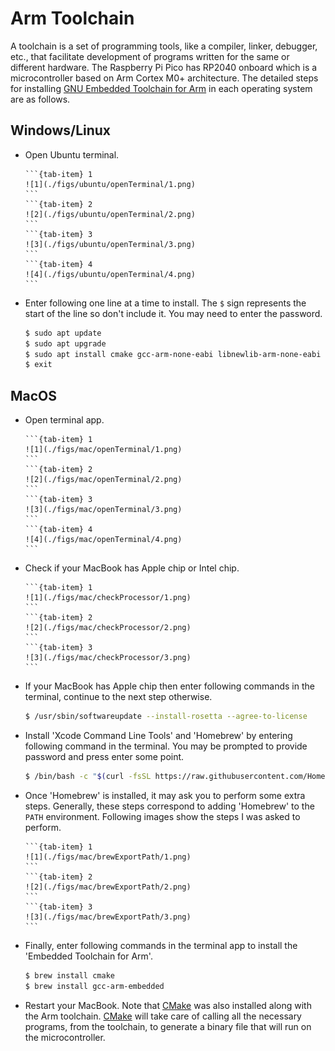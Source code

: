 # Arm Toolchain
A toolchain is a set of programming tools, like a compiler, linker, debugger, etc., that facilitate development of programs written for the same or different hardware. The Raspberry Pi Pico has RP2040 onboard which is a microcontroller based on Arm Cortex M0+ architecture. The detailed steps for installing [GNU Embedded Toolchain for Arm](https://developer.arm.com/downloads/-/gnu-rm) in each operating system are as follows.

## Windows/Linux
- Open Ubuntu terminal.
    ````{tab-set}
    ```{tab-item} 1
    ![1](./figs/ubuntu/openTerminal/1.png)
    ```
    ```{tab-item} 2
    ![2](./figs/ubuntu/openTerminal/2.png)
    ```
    ```{tab-item} 3
    ![3](./figs/ubuntu/openTerminal/3.png)
    ```
    ```{tab-item} 4
    ![4](./figs/ubuntu/openTerminal/4.png)
    ```
    ````
- Enter following one line at a time to install. The `$` sign represents the start of the line so don't include it. You may need to enter the password.
    ```bash
    $ sudo apt update
    $ sudo apt upgrade
    $ sudo apt install cmake gcc-arm-none-eabi libnewlib-arm-none-eabi build-essential
    $ exit
    ```

## MacOS
- Open terminal app.
    ````{tab-set}
    ```{tab-item} 1
    ![1](./figs/mac/openTerminal/1.png)
    ```
    ```{tab-item} 2
    ![2](./figs/mac/openTerminal/2.png)
    ```
    ```{tab-item} 3
    ![3](./figs/mac/openTerminal/3.png)
    ```
    ```{tab-item} 4
    ![4](./figs/mac/openTerminal/4.png)
    ```
    ````
- Check if your MacBook has Apple chip or Intel chip.
    ````{tab-set}
    ```{tab-item} 1
    ![1](./figs/mac/checkProcessor/1.png)
    ```
    ```{tab-item} 2
    ![2](./figs/mac/checkProcessor/2.png)
    ```
    ```{tab-item} 3
    ![3](./figs/mac/checkProcessor/3.png)
    ```
    ````
- If your MacBook has Apple chip then enter following commands in the terminal, continue to the next step otherwise.
    ```bash
    $ /usr/sbin/softwareupdate --install-rosetta --agree-to-license
    ```
- Install 'Xcode Command Line Tools' and 'Homebrew' by entering following command in the terminal. You may be prompted to provide password and press enter some point.
    ```bash
    $ /bin/bash -c "$(curl -fsSL https://raw.githubusercontent.com/Homebrew/install/master/install.sh)"
    ```
- Once 'Homebrew' is installed, it may ask you to perform some extra steps. Generally, these steps correspond to adding 'Homebrew' to the `PATH` environment. Following images show the steps I was asked to perform.
    ````{tab-set}
    ```{tab-item} 1
    ![1](./figs/mac/brewExportPath/1.png)
    ```
    ```{tab-item} 2
    ![2](./figs/mac/brewExportPath/2.png)
    ```
    ```{tab-item} 3
    ![3](./figs/mac/brewExportPath/3.png)
    ```
    ````
- Finally, enter following commands in the terminal app to install the 'Embedded Toolchain for Arm'.
    ```bash
    $ brew install cmake
    $ brew install gcc-arm-embedded
    ```
- Restart your MacBook.
Note that [CMake](https://cmake.org/) was also installed along with the Arm toolchain. [CMake](https://cmake.org/) will take care of calling all the necessary programs, from the toolchain, to generate a binary file that will run on the microcontroller.